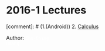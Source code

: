 #  2016-1 Lectures

[comment]: # (1.(Android)) 
2. [Calculus](calculus)

Author: <code style="color:white;backgraound-color:white;">Chu-Ching Huang</code>
